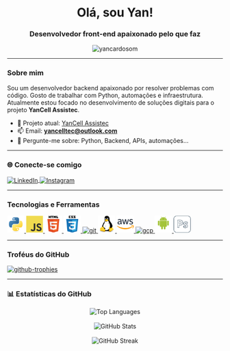 <h1 align="center">Olá, sou Yan!</h1>
<h3 align="center">Desenvolvedor front-end apaixonado pelo que faz </h3>

<p align="center">
  <img src="https://komarev.com/ghpvc/?username=yancardosom&label=Profile%20views&color=0e75b6&style=flat" alt="yancardosom" />
</p>

---

###  Sobre mim

Sou um desenvolvedor backend apaixonado por resolver problemas com código. Gosto de trabalhar com Python, automações e infraestrutura. Atualmente estou focado no desenvolvimento de soluções digitais para o projeto **YanCell Assistec**.

- 🔭 Projeto atual: [YanCell Assistec](https://github.com/yancardosom/yancardosom/issues/2)  
- 📫 Email: **yancelltec@outlook.com**  
- 💬 Pergunte-me sobre: Python, Backend, APIs, automações...

---

### 🌐 Conecte-se comigo

<p align="left">
  <a href="https://www.linkedin.com/in/yan-cardoso-magalhães-619076204/" target="_blank">
    <img align="center" src="https://raw.githubusercontent.com/rahuldkjain/github-profile-readme-generator/master/src/images/icons/Social/linked-in-alt.svg" alt="LinkedIn" height="30" width="40" />
  </a>
  <a href="https://www.instagram.com/yancelltec/" target="_blank">
    <img align="center" src="https://raw.githubusercontent.com/rahuldkjain/github-profile-readme-generator/master/src/images/icons/Social/instagram.svg" alt="Instagram" height="30" width="40" />
  </a>
</p>

---

###  Tecnologias e Ferramentas

<p align="left">
  <a href="https://www.python.org" target="_blank" rel="noreferrer">
    <img src="https://raw.githubusercontent.com/devicons/devicon/master/icons/python/python-original.svg" alt="python" width="40" height="40"/>
  </a>
  <a href="https://developer.mozilla.org/en-US/docs/Web/JavaScript" target="_blank" rel="noreferrer">
    <img src="https://raw.githubusercontent.com/devicons/devicon/master/icons/javascript/javascript-original.svg" alt="javascript" width="40" height="40"/>
  </a>
  <a href="https://www.w3.org/html/" target="_blank" rel="noreferrer">
    <img src="https://raw.githubusercontent.com/devicons/devicon/master/icons/html5/html5-original-wordmark.svg" alt="html5" width="40" height="40"/>
  </a>
  <a href="https://www.w3schools.com/css/" target="_blank" rel="noreferrer">
    <img src="https://raw.githubusercontent.com/devicons/devicon/master/icons/css3/css3-original-wordmark.svg" alt="css3" width="40" height="40"/>
  </a>
  <a href="https://git-scm.com/" target="_blank" rel="noreferrer">
    <img src="https://www.vectorlogo.zone/logos/git-scm/git-scm-icon.svg" alt="git" width="40" height="40"/>
  </a>
  <a href="https://www.linux.org/" target="_blank" rel="noreferrer">
    <img src="https://raw.githubusercontent.com/devicons/devicon/master/icons/linux/linux-original.svg" alt="linux" width="40" height="40"/>
  </a>
  <a href="https://aws.amazon.com" target="_blank" rel="noreferrer">
    <img src="https://raw.githubusercontent.com/devicons/devicon/master/icons/amazonwebservices/amazonwebservices-original-wordmark.svg" alt="aws" width="40" height="40"/>
  </a>
  <a href="https://cloud.google.com" target="_blank" rel="noreferrer">
    <img src="https://www.vectorlogo.zone/logos/google_cloud/google_cloud-icon.svg" alt="gcp" width="40" height="40"/>
  </a>
  <a href="https://developer.android.com" target="_blank" rel="noreferrer">
    <img src="https://raw.githubusercontent.com/devicons/devicon/master/icons/android/android-original-wordmark.svg" alt="android" width="40" height="40"/>
  </a>
  <a href="https://www.photoshop.com/en" target="_blank" rel="noreferrer">
    <img src="https://raw.githubusercontent.com/devicons/devicon/master/icons/photoshop/photoshop-line.svg" alt="photoshop" width="40" height="40"/>
  </a>
</p>

---

### Troféus do GitHub

<p align="left">
  <a href="https://github.com/ryo-ma/github-profile-trophy">
    <img src="https://github-profile-trophy.vercel.app/?username=yancardosom" alt="github-trophies" />
  </a>
</p>

---

### 📊 Estatísticas do GitHub

<p align="center">
  <img src="https://github-readme-stats.vercel.app/api/top-langs?username=yancardosom&show_icons=true&locale=en&layout=compact&theme=github_dark" alt="Top Languages" />
  <br><br>
  <img src="https://github-readme-stats.vercel.app/api?username=yancardosom&show_icons=true&locale=en&theme=github_dark" alt="GitHub Stats" />
  <br><br>
  <img src="https://github-readme-streak-stats.herokuapp.com/?user=yancardosom&theme=dark" alt="GitHub Streak" />
</p>

